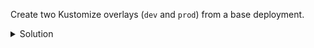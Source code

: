 Create two Kustomize overlays (`dev` and `prod`) from a base deployment.

<details><summary>Solution</summary>
<br>

directory layout:
```bash
my-kustomize-project/
├── base/
│   ├── deployment.yaml
│   ├── service.yaml
│   └── kustomization.yaml
├── overlays/
│   ├── dev/
│   │   ├── kustomization.yaml
│   │   └── patch-deployment.yaml
│   └── prod/
│       ├── kustomization.yaml
│       └── patch-deployment.yaml

```

`base/kustomization.yaml`
```yaml
resources:
  - deployment.yaml
  - service.yaml

```

`overlays/dev/kustomization.yaml`
```yaml
resources:
  - ../../base

patchesStrategicMerge:
  - patch-deployment.yaml

namePrefix: dev-
namespace: dev

```

`overlays/prod/kustomization.yaml`
```yaml
resources:
  - ../../base

patchesStrategicMerge:
  - patch-deployment.yaml

namePrefix: prod-
namespace: prod

```

`overlays/prod/patch-deployment.yaml`
```yaml
apiVersion: apps/v1
kind: Deployment
metadata:
  name: my-app
spec:
  replicas: 3
  template:
    spec:
      containers:
        - name: my-app
          image: my-app:prod
          env:
            - name: ENV
              value: "production"

```

Apply with Kustomize:
```yaml
# Apply dev
kubectl apply -k overlays/dev/

# Apply prod
kubectl apply -k overlays/prod/

```

</details>
